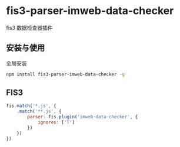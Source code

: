 fis3-parser-imweb-data-checker
============================

fis3 数据检查器插件

## 安装与使用 

全局安装

```bash
npm install fis3-parser-imweb-data-checker -g
```

## FIS3

```js
fis.match('*.js', {
    .match('**.js', {
        parser: fis.plugin('imweb-data-checker', {
            ignores: ['T']
        })
    })
})
```